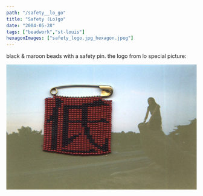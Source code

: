 ```yaml
---
path: "/safety__lo_go"
title: "Safety (Lo)go"
date: "2004-05-28"
tags: ["beadwork","st-louis"]
hexagonImages: ["safety_logo.jpg_hexagon.jpeg"]
---
```



black & maroon beads with a safety pin. the logo from lo special picture: 

[![](safety_logo.jpg "safety_logo")](safety_logo.jpg) 
